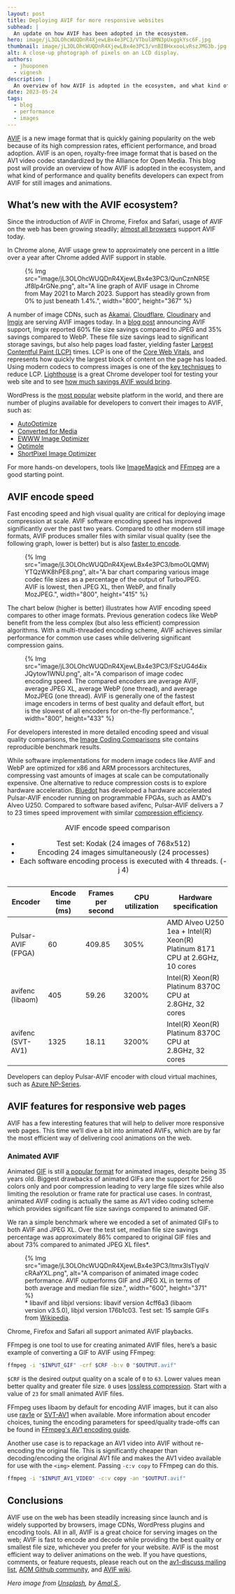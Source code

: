 ```yaml
---
layout: post
title: Deploying AVIF for more responsive websites
subhead: |
  An update on how AVIF has been adopted in the ecosystem.
hero: image/jL3OLOhcWUQDnR4XjewLBx4e3PC3/VTbul8MN3pUxggkYsc6F.jpg
thumbnail: image/jL3OLOhcWUQDnR4XjewLBx4e3PC3/vnBIBHxxooLvRszJMG3b.jpg
alt: A close-up photograph of pixels on an LCD display.
authors:
  - jhuoponen
  - vignesh
description: |
  An overview of how AVIF is adopted in the ecosystem, and what kind of performance and quality benefits developers can expect from AVIF for still images and animations.
date: 2023-05-24
tags:
  - blog
  - performance
  - images
---
```


[AVIF](https://aomedia.org/avif/) is a new image format that is quickly gaining popularity on the web because of its high compression rates, efficient performance, and broad adoption. AVIF is an open, royalty-free image format that is based on the AV1 video codec standardized by the Alliance for Open Media. This blog post will provide an overview of how AVIF is adopted in the ecosystem, and what kind of performance and quality benefits developers can expect from AVIF for still images and animations.

## What’s new with the AVIF ecosystem?

Since the introduction of AVIF in Chrome, Firefox and Safari, usage of AVIF on the web has been growing steadily; [almost all browsers](https://caniuse.com/avif) support AVIF today.

In Chrome alone, AVIF usage grew to approximately one percent in a little over a year after Chrome added AVIF support in stable.

<figure>
  {% Img src="image/jL3OLOhcWUQDnR4XjewLBx4e3PC3/QunCznNR5EJf8lp4rGNe.png", alt="A line graph of AVIF usage in Chrome from May 2021 to March 2023. Support has steadily grown from 0% to just beneath 1.4%.", width="800", height="367" %}
</figure>

A number of image CDNs, such as [Akamai](https://techdocs.akamai.com/ivm/changelog/apr-07-2021-new-policy-filters-and-avif-image-format), [Cloudflare](https://blog.cloudflare.com/images-avif-blur-bundle/), [Cloudinary](https://cloudinary.com/blog/how_to_adopt_avif_for_images_with_cloudinary) and [Imgix](https://blog.imgix.com/2021/10/27/avif-limited-availability) are serving AVIF images today. In a [blog post](https://blog.imgix.com/2021/10/27/avif-limited-availability) announcing AVIF support, Imgix reported 60% file size savings compared to JPEG and 35% savings compared to WebP. These file size savings lead to significant storage savings, but also help pages load faster, yielding faster [Largest Contentful Paint (LCP)](/lcp/) times. LCP is one of the [Core Web Vitals](/learn-core-web-vitals/), and represents how quickly the largest block of content on the page has loaded. Using modern codecs to compress images is one of the [key techniques](/optimize-lcp/) to reduce LCP. [Lighthouse](https://developer.chrome.com/docs/lighthouse/overview/) is a great Chrome developer tool for testing your web site and to see [how much savings AVIF would bring](https://developer.chrome.com/en/docs/lighthouse/performance/uses-webp-images/).

WordPress is the [most popular](https://www.wpbeginner.com/beginners-guide/ultimate-list-of-wordpress-stats-facts-and-other-research/) website platform in the world, and there are number of plugins available for developers to convert their images to AVIF, such as:

- [AutoOptimize](https://wordpress.org/plugins/autoptimize/)
- [Converted for Media](https://wordpress.org/plugins/webp-converter-for-media/)
- [EWWW Image Optimizer](https://ewww.io/)
- [Optimole](https://optimole.com/)
- [ShortPixel Image Optimizer](https://shortpixel.com/)

For more hands-on developers, tools like [ImageMagick](https://imagemagick.org/index.php) and [FFmpeg](https://ffmpeg.org/) are a good starting point.

## AVIF encode speed

Fast encoding speed and high visual quality are critical for deploying image compression at scale. AVIF software encoding speed has improved significantly over the past two years. Compared to other modern still image formats, AVIF produces smaller files with similar visual quality (see the following graph, lower is better) but is also [faster to encode](https://storage.googleapis.com/avif-comparison/subset1.html).

<figure>
  {% Img src="image/jL3OLOhcWUQDnR4XjewLBx4e3PC3/bmoOLQMWjYTQzWK8hPE8.png", alt="A bar chart comparing various image codec file sizes as a percentage of the output of TurboJPEG. AVIF is lowest, then JPEG XL, then WebP, and finally MozJPEG.", width="800", height="415" %}
</figure>

The chart below (higher is better) illustrates how AVIF encoding speed compares to other image formats. Previous generation codecs like WebP benefit from the less complex (but also less efficient) compression algorithms. With a multi-threaded encoding scheme, AVIF achieves similar performance for common use cases while delivering significant compression gains.

<figure>
  {% Img src="image/jL3OLOhcWUQDnR4XjewLBx4e3PC3/FSzUG4d4ixJQytow1WNU.png", alt="A comparison of image codec encoding speed. The compared encoders are average AVIF, average JPEG XL, average WebP (one thread), and average MozJPEG (one thread). AVIF is generally one of the fastest image encoders in terms of best quality and default effort, but is the slowest of all encoders for on-the-fly performance.", width="800", height="433" %}
</figure>

For developers interested in more detailed encoding speed and visual quality comparisons, the [Image Coding Comparisons](https://storage.googleapis.com/avif-comparison/index.html) site contains reproducible benchmark results.

While software implementations for modern image codecs like AVIF and WebP are optimized for x86 and ARM processors architectures, compressing vast amounts of images at scale can be computationally expensive. One alternative to reduce compression costs is to explore hardware acceleration. [Bluedot](https://www.blue-dot.io/) has developed a hardware accelerated Pulsar-AVIF encoder running on programmable FPGAs, such as AMD's Alveo U250. Compared to software based avifenc, Pulsar-AVIF delivers a 7 to 23 times speed improvement with similar [compression efficiency](https://www.blue-dot.io/avif-speed-quality-benchmark/).

<div class="table-wrapper scrollbar">
  <table>
    <thead>
      <tr>
        <th>Encoder</th>
        <th>Encode time (ms)</th>
        <th>Frames per second</th>
        <th>CPU utilization</th>
        <th>Hardware specification</th>
      </tr>
    </thead>
    <tbody>
      <tr>
        <td>
          Pulsar-AVIF<br>
          (FPGA)
        </td>
        <td>60</td>
        <td>409.85</td>
        <td>305%</td>
        <td>
          AMD Alveo U250 1ea + Intel(R) Xeon(R)<br>
          Platinum 8171 CPU at 2.6GHz, 10 cores
        </td>
      </tr>
      <tr>
        <td>
          avifenc<br>
          (libaom)
        </td>
        <td>405</td>
        <td>59.26</td>
        <td>3200%</td>
        <td>
          Intel(R) Xeon(R) Platinum 8370C CPU at<br>
          2.8GHz, 32 cores
        </td>
      </tr>
      <tr>
        <td>
          avifenc<br>
          (SVT-AV1)
        </td>
        <td>1325</td>
        <td>18.11</td>
        <td>3200%</td>
        <td>
          Intel(R) Xeon(R) Platinum 8370C CPU at<br>
          2.8GHz, 32 cores
        </td>
      </tr>
    </tbody>
    <caption>
      AVIF encode speed comparison<br>
      <ul>
        <li>Test set: Kodak (24 images of 768x512)</li>
        <li>Encoding 24 images simultaneously (24 processes)</li>
        <li>Each software encoding process is executed with 4 threads. (-j 4)</li>
      </ul>
    </caption>
  </table>
</div>

Developers can deploy Pulsar-AVIF encoder with cloud virtual machines, such as [Azure NP-Series](https://learn.microsoft.com/en-us/azure/virtual-machines/np-series).

## AVIF features for responsive web pages

AVIF has a few interesting features that will help to deliver more responsive web pages. This time we’ll dive a bit into animated AVIFs, which are by far the most efficient way of delivering cool animations on the web.

### Animated AVIF

Animated [GIF](https://en.wikipedia.org/wiki/GIF) is still [a popular format](https://almanac.httparchive.org/en/2022/media#gifs-animated-and-not) for animated images, despite being 35 years old. Biggest drawbacks of animated GIFs are the support for 256 colors only and poor compression leading to very large file sizes while also limiting the resolution or frame rate for practical use cases. In contrast, animated AVIF coding is actually the same as AV1 video coding scheme which provides significant file size savings compared to animated GIF.

We ran a simple benchmark where we encoded a set of animated GIFs to both AVIF and JPEG XL. Over the test set, median file size savings percentage was approximately 86% compared to original GIF files and about 73% compared to animated JPEG XL files*.

<figure>
  {% Img src="image/jL3OLOhcWUQDnR4XjewLBx4e3PC3/ltmx3lsTIyqiVcRAaYXL.png", alt="A comparison of animated image codec performance. AVIF outperforms GIF and JPEG XL in terms of both average and median file size.", width="600", height="371" %}
  <figcaption>
    * libavif and libjxl versions: libavif version 4cff6a3 (libaom version v3.5.0), libjxl version 176b1c03. Test set: 15 sample GIFs from <a href="https://commons.wikimedia.org/wiki/Category:Animated_GIF_files." rel="noopener">Wikipedia</a>.
  </figcaption>
</figure>

Chrome, Firefox and Safari all support animated AVIF playbacks.

FFmpeg is one tool to use for creating animated AVIF files, here’s a basic example of converting a GIF to AVIF using FFmpeg:

```bash
ffmpeg -i "$INPUT_GIF" -crf $CRF -b:v 0 "$OUTPUT.avif"
```

`$CRF` is the desired output quality on a scale of `0` to `63`. Lower values mean better quality and greater file size. `0` uses [lossless compression](https://en.wikipedia.org/wiki/Lossless_compression). Start with a value of `23` for small animated AVIF files.

FFmpeg uses libaom by default for encoding AVIF images, but it can also use [rav1e](https://github.com/xiph/rav1e) or [SVT-AV1](https://gitlab.com/AOMediaCodec/SVT-AV1) when available. More information about encoder choices, tuning the encoding parameters for speed/quality trade-offs can be found in [FFmpeg's AV1 encoding guide](https://trac.ffmpeg.org/wiki/Encode/AV1).

Another use case is to repackage an AV1 video into AVIF without re-encoding the original file. This is significantly cheaper than decoding/encoding the original AV1 file and makes the AV1 video available for use with the `<img>` element. Passing `-c:v copy` to FFmpeg can do this.

```bash
ffmpeg -i "$INPUT_AV1_VIDEO" -c:v copy -an "$OUTPUT.avif"
```

## Conclusions

AVIF use on the web has been steadily increasing since launch and is widely supported by browsers, image CDNs, WordPress plugins and encoding tools. All in all, AVIF is a great choice for serving images on the web; AVIF is fast to encode and decode while providing the best quality or smallest file size, whichever you prefer for your website. AVIF is the most efficient way to deliver animations on the web. If you have questions, comments, or feature requests, please reach out on the [av1-discuss mailing list](https://groups.google.com/a/aomedia.org/g/av1-discuss), [AOM Github community](https://github.com/AOMediaCodec/community/wiki), and [AVIF wiki](https://github.com/AOMediaCodec/av1-avif/wiki).

_Hero image from [Unsplash](https://unsplash.com/photos/oXlXu2qukGE), by [Amal S
](https://unsplash.com/@amal_z7z)._
